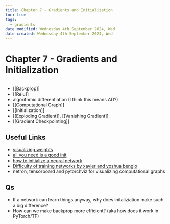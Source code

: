 ```yaml
---
title: Chapter 7 - Gradients and Initialization
toc: true
tags:
  - gradients
date modified: Wednesday 4th September 2024, Wed
date created: Wednesday 4th September 2024, Wed
---
```


# Chapter 7 - Gradients and Initialization
```toc
```
- [[Backprop]]
- [[Relu]]
- algorithmic differentiation (I think this means AD?)
- [[Computational Graph]]
- [[Initialization]]
- [[Exploding Gradient]], [[Vanishing Gradient]]
- [[Gradient Checkpointing]]

## Useful Links
- [visualizing weights](https://distill.pub/2020/circuits/visualizing-weights/)
- [all you need is a good init](https://arxiv.org/abs/1511.06422)
- [how to initialize a neural network](https://pouannes.github.io/blog/initialization/)
- [Difficulty of training networks by xavier and yoshua bengio](https://proceedings.mlr.press/v9/glorot10a)
- netron, tensorboard and pytorchviz for visualizing computational graphs

## Qs
- If a network can learn things anyway, why does initaliziation make such a big difference?
- How can we make backprop more efficient? (aka how does it work in PyTorch/TF)